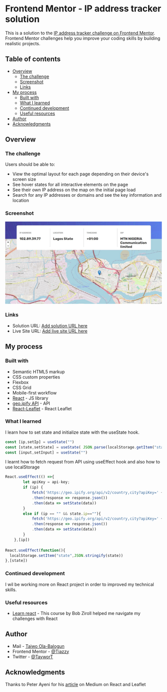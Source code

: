 # Frontend Mentor - IP address tracker solution

This is a solution to the [IP address tracker challenge on Frontend Mentor](https://www.frontendmentor.io/challenges/ip-address-tracker-I8-0yYAH0). Frontend Mentor challenges help you improve your coding skills by building realistic projects. 

## Table of contents

- [Overview](#overview)
  - [The challenge](#the-challenge)
  - [Screenshot](#screenshot)
  - [Links](#links)
- [My process](#my-process)
  - [Built with](#built-with)
  - [What I learned](#what-i-learned)
  - [Continued development](#continued-development)
  - [Useful resources](#useful-resources)
- [Author](#author)
- [Acknowledgments](#acknowledgments)

## Overview

### The challenge

Users should be able to:

- View the optimal layout for each page depending on their device's screen size
- See hover states for all interactive elements on the page
- See their own IP address on the map on the initial page load
- Search for any IP addresses or domains and see the key information and location

### Screenshot

![](./screenshot.JPG)

### Links

- Solution URL: [Add solution URL here](https://your-solution-url.com)
- Live Site URL: [Add live site URL here](https://your-live-site-url.com)

## My process

### Built with

- Semantic HTML5 markup
- CSS custom properties
- Flexbox
- CSS Grid
- Mobile-first workflow
- [React](https://reactjs.org/) - JS library
- [geo.ipify API](https://geo.ipify.org/) - API
- [React-Leaflet](https://react-leaflet.js.org/) - React Leaflet

### What I learned
I learn how to set state and initialize state with the useState hook.

```js
const [ip,setIp] = useState("")
const [state,setState] = useState( JSON.parse(localStorage.getItem("state")) || {"ip":"","location":{"country":"US","region":"","city":"","lat":37.38605,"lng":-122.08385,"postalCode":"","timezone":"","geonameId":5375480},"domains":["bitc.blog","serveur-sg.fr","www.bitc.blog","www.drysaunabenefits.com","www.oursaunas.com"],"as":{"asn":15169,"name":"GOOGLE","route":"8.8.8.0/24","domain":"","type":"Content"},"isp":""})
const [input,setInput] = useState("")
```

I learnt how to fetch request from API using useEffect hook and also how to use localStorage

```js
React.useEffect(() =>{
        let apiKey = api-key;
        if (ip) {
            fetch('https://geo.ipify.org/api/v2/country,city?apiKey=' + apiKey + '&ipAddress=' + ip)
            .then(response => response.json())
            .then(data => setState(data))
        }
        else if (ip == "" && state.ip==""){
            fetch('https://geo.ipify.org/api/v2/country,city?apiKey=' + apiKey)
            .then(response => response.json())
            .then(data => setState(data))
        }
    },[ip])

React.useEffect(function(){
  localStorage.setItem("state",JSON.stringify(state))
},[state])
```

### Continued development
I wil be working more on React project in order to improved my technical skills.

### Useful resources

- [Learn react]([https://www.example.com](https://scrimba.com/learn/learnreact)) - This course by Bob Ziroll helped me navigate my challenges with React

## Author

- Mail - [Taiwo Ola-Balogun](taiwotriumphant@gmail.com)
- Frontend Mentor - [@Tiazzy](https://www.frontendmentor.io/profile/Tiazzy)
- Twitter - [@TayworT](https://www.twitter.com/TayworT)

## Acknowledgments
Thanks to Peter Ayeni for his [article](https://medium.com/weekly-webtips/getting-started-with-building-maps-with-react-and-leaflet-8ac6227f2099) on Medium on React and Leaflet
